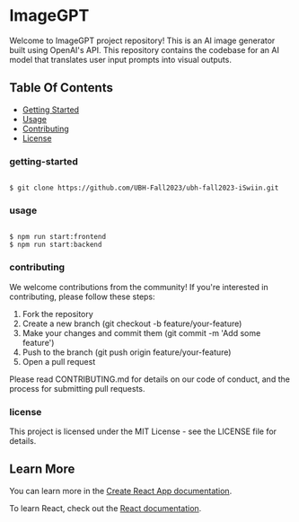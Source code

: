 # ImageGPT

Welcome to ImageGPT project repository! This is an AI image generator built using OpenAI's API. This repository contains the codebase for an AI model that translates user input prompts into visual outputs.

## Table Of Contents

- [Getting Started](#getting-started)
- [Usage](#usage)
- [Contributing](#contributing)
- [License](#license)

### getting-started

```

$ git clone https://github.com/UBH-Fall2023/ubh-fall2023-iSwiin.git

```

### usage

```

$ npm run start:frontend
$ npm run start:backend

```

### contributing

We welcome contributions from the community! If you're interested in contributing, please follow these steps:

1. Fork the repository
2. Create a new branch (git checkout -b feature/your-feature)
3. Make your changes and commit them (git commit -m 'Add some feature')
4. Push to the branch (git push origin feature/your-feature)
5. Open a pull request

Please read CONTRIBUTING.md for details on our code of conduct, and the process for submitting pull requests.

### license

This project is licensed under the MIT License - see the LICENSE file for details.




## Learn More

You can learn more in the [Create React App documentation](https://facebook.github.io/create-react-app/docs/getting-started).

To learn React, check out the [React documentation](https://reactjs.org/).


